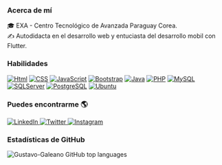 <!-- ### Hola 👋, soy Gustavo 👨‍💻 -->

### Acerca de mí

🎓 EXA - Centro Tecnológico de Avanzada Paraguay Corea. </br>
✍️ Autodidacta en el desarrollo web y entuciasta del desarrollo mobil con Flutter.

### Habilidades

[![Html](https://img.shields.io/badge/HTML5-E34F26?style=for-the-badge&logo=html5&logoColor=white&labelColor=101010)]()
[![CSS](https://img.shields.io/badge/CSS-1572B6?&style=for-the-badge&logo=css3&logoColor=white&labelColor=101010)]()
[![JavaScript](https://img.shields.io/badge/JavaScript-F7DF1E?style=for-the-badge&logo=javascript&logoColor=white&labelColor=101010)]()
[![Bootstrap](https://img.shields.io/badge/Bootstrap-563D7C?style=for-the-badge&logo=bootstrap&logoColor=white&labelColor=101010)]()
[![Java](https://img.shields.io/badge/Java-ED8B00?style=for-the-badge&logo=java&logoColor=white&labelColor=101010)]()
[![PHP](https://img.shields.io/badge/PHP-777BB4?style=for-the-badge&logo=php&logoColor=white&labelColor=101010)]()
[![MySQL](https://img.shields.io/badge/MySQL-4479A1?style=for-the-badge&logo=mysql&logoColor=white&labelColor=101010)]()
[![SQLServer](https://img.shields.io/badge/Microsoft_SQL_Server-CC2927?style=for-the-badge&logo=microsoft-sql-server&logoColor=white&labelColor=101010)]()
[![PostgreSQL](https://img.shields.io/badge/PostgreSQL-316192?style=for-the-badge&logo=postgresql&logoColor=white&labelColor=101010)]()
[![Ubuntu](https://img.shields.io/badge/Ubuntu-E95420?style=for-the-badge&logo=ubuntu&logoColor=white&labelColor=101010)]()

### Puedes encontrarme 🌎

<p>
<a href="https://www.linkedin.com/in/gustavo-galeano/">
  <img alt="LinkedIn" src="https://img.shields.io/badge/LinkedIn-Gustavo%20Galeano-blue?style=flat-square&logo=LinkedIn">
</a>
<a href="https://twitter.com/Galeano019">
  <img alt="Twitter" src="https://img.shields.io/badge/Twitter-Gustavo%20Galeano-blue?style=flat-square&logo=Twitter">
</a>
<a href="https://www.instagram.com/gustavo_paredes02">
  <img alt="Instagram" src="https://img.shields.io/badge/Instagram-Gustavo%20Galeano-blue?style=flat-square&logo=Instagram">
</a>
</p>

### Estadísticas de GitHub

![Gustavo-Galeano GitHub top languages](https://github-readme-stats.vercel.app/api/top-langs/?username=Gustavo-Galeano&theme=dark&hide_border=false&include_all_commits=false&count_private=false&layout=compact)

